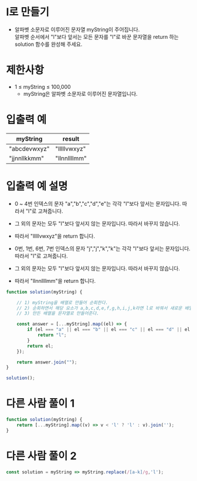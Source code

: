 # l로 만들기
- 알파벳 소문자로 이루어진 문자열 myString이 주어집니다.  
알파벳 순서에서 "l"보다 앞서는 모든 문자를 "l"로 바꾼 문자열을 return 하는 solution 함수를 완성해 주세요.


# 제한사항
- 1 ≤ myString ≤ 100,000
  - myString은 알파벳 소문자로 이루어진 문자열입니다.


# 입출력 예
| myString | result |
| -------- | ------ |
| "abcdevwxyz" | "lllllvwxyz" |
| "jjnnllkkmm" | "llnnllllmm" |

# 입출력 예 설명
- 0 ~ 4번 인덱스의 문자 "a","b","c","d","e"는 각각 "l"보다 앞서는 문자입니다. 따라서 "l"로 고쳐줍니다.
- 그 외의 문자는 모두 "l"보다 앞서지 않는 문자입니다. 따라서 바꾸지 않습니다.
- 따라서 "lllllvwxyz"을 return 합니다.

- 0번, 1번, 6번, 7번 인덱스의 문자 "j","j","k","k"는 각각 "l"보다 앞서는 문자입니다. 따라서 "l"로 고쳐줍니다.
- 그 외의 문자는 모두 "l"보다 앞서지 않는 문자입니다. 따라서 바꾸지 않습니다.
- 따라서 "llnnllllmm"을 return 합니다.


```javascript
function solution(myString) {

    // 1) myString을 배열로 만들어 순회한다.
    // 2) 순회하면서 해당 요소가 a,b,c,d,e,f,g,h,i,j,k라면 l로 바꿔서 새로운 배열은 만들어준다.
    // 3) 만든 배열을 문자열로 만들어준다.

    const answer = [...myString].map((el) => {
        if (el === "a" || el === "b" || el === "c" || el === "d" || el === "e" || el === "f" || el === "g" || el === "h" || el === "i" || el === "j" || el === "k") {
            return "l";
        }
        return el;
    });

    return answer.join("");
}

solution();
```

# 다른 사람 풀이 1
```javascript
function solution(myString) {
    return [...myString].map((v) => v < 'l' ? 'l' : v).join('');
}
```

# 다른 사람 풀이 2
```javascript
const solution = myString => myString.replace(/[a-k]/g,'l');
```






